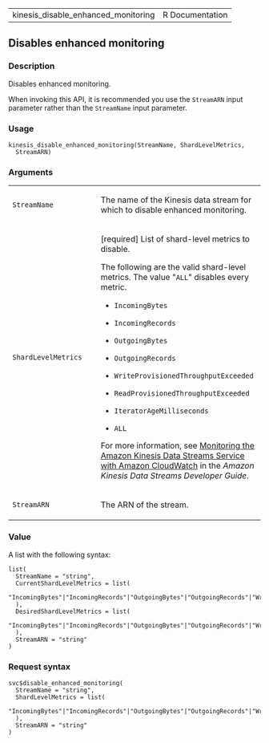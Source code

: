 <table style="width: 100%;">
<tbody>
<tr class="odd">
<td>kinesis_disable_enhanced_monitoring</td>
<td style="text-align: right;">R Documentation</td>
</tr>
</tbody>
</table>

## Disables enhanced monitoring

### Description

Disables enhanced monitoring.

When invoking this API, it is recommended you use the `StreamARN` input
parameter rather than the `StreamName` input parameter.

### Usage

    kinesis_disable_enhanced_monitoring(StreamName, ShardLevelMetrics,
      StreamARN)

### Arguments

<table>
<colgroup>
<col style="width: 35%" />
<col style="width: 65%" />
</colgroup>
<tbody>
<tr class="odd">
<td><code
id="kinesis_disable_enhanced_monitoring_:_StreamName">StreamName</code></td>
<td><p>The name of the Kinesis data stream for which to disable enhanced
monitoring.</p></td>
</tr>
<tr class="even">
<td><code
id="kinesis_disable_enhanced_monitoring_:_ShardLevelMetrics">ShardLevelMetrics</code></td>
<td><p>[required] List of shard-level metrics to disable.</p>
<p>The following are the valid shard-level metrics. The value
"<code>ALL</code>" disables every metric.</p>
<ul>
<li><p><code>IncomingBytes</code></p></li>
<li><p><code>IncomingRecords</code></p></li>
<li><p><code>OutgoingBytes</code></p></li>
<li><p><code>OutgoingRecords</code></p></li>
<li><p><code>WriteProvisionedThroughputExceeded</code></p></li>
<li><p><code>ReadProvisionedThroughputExceeded</code></p></li>
<li><p><code>IteratorAgeMilliseconds</code></p></li>
<li><p><code>ALL</code></p></li>
</ul>
<p>For more information, see <a
href="https://docs.aws.amazon.com/streams/latest/dev/monitoring-with-cloudwatch.html">Monitoring
the Amazon Kinesis Data Streams Service with Amazon CloudWatch</a> in
the <em>Amazon Kinesis Data Streams Developer Guide</em>.</p></td>
</tr>
<tr class="odd">
<td><code
id="kinesis_disable_enhanced_monitoring_:_StreamARN">StreamARN</code></td>
<td><p>The ARN of the stream.</p></td>
</tr>
</tbody>
</table>

### Value

A list with the following syntax:

    list(
      StreamName = "string",
      CurrentShardLevelMetrics = list(
        "IncomingBytes"|"IncomingRecords"|"OutgoingBytes"|"OutgoingRecords"|"WriteProvisionedThroughputExceeded"|"ReadProvisionedThroughputExceeded"|"IteratorAgeMilliseconds"|"ALL"
      ),
      DesiredShardLevelMetrics = list(
        "IncomingBytes"|"IncomingRecords"|"OutgoingBytes"|"OutgoingRecords"|"WriteProvisionedThroughputExceeded"|"ReadProvisionedThroughputExceeded"|"IteratorAgeMilliseconds"|"ALL"
      ),
      StreamARN = "string"
    )

### Request syntax

    svc$disable_enhanced_monitoring(
      StreamName = "string",
      ShardLevelMetrics = list(
        "IncomingBytes"|"IncomingRecords"|"OutgoingBytes"|"OutgoingRecords"|"WriteProvisionedThroughputExceeded"|"ReadProvisionedThroughputExceeded"|"IteratorAgeMilliseconds"|"ALL"
      ),
      StreamARN = "string"
    )
